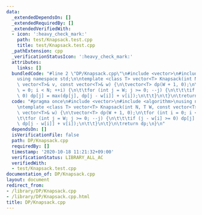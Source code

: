 ```yaml
---
data:
  _extendedDependsOn: []
  _extendedRequiredBy: []
  _extendedVerifiedWith:
  - icon: ':heavy_check_mark:'
    path: test/Knapsack.test.cpp
    title: test/Knapsack.test.cpp
  _pathExtension: cpp
  _verificationStatusIcon: ':heavy_check_mark:'
  attributes:
    links: []
  bundledCode: "#line 2 \"DP/Knapsack.cpp\"\n#include <vector>\n#include <algorithm>\n\
    using namespace std;\n\ntemplate <class T> vector<T> Knapsack(int N, T W, const\
    \ vector<T>& v, const vector<T>& w) {\n\tvector<T> dp(W + 1, 0);\n\tfor (int i\
    \ = 0; i < N; ++i) {\n\t\tfor (int j = W; j >= 0; --j) {\n\t\t\tif (j - w[i] >=\
    \ 0) dp[j] = max(dp[j], dp[j - w[i]] + v[i]);\n\t\t}\n\t}\n\treturn dp;\n}\n"
  code: "#pragma once\n#include <vector>\n#include <algorithm>\nusing namespace std;\n\
    \ntemplate <class T> vector<T> Knapsack(int N, T W, const vector<T>& v, const\
    \ vector<T>& w) {\n\tvector<T> dp(W + 1, 0);\n\tfor (int i = 0; i < N; ++i) {\n\
    \t\tfor (int j = W; j >= 0; --j) {\n\t\t\tif (j - w[i] >= 0) dp[j] = max(dp[j],\
    \ dp[j - w[i]] + v[i]);\n\t\t}\n\t}\n\treturn dp;\n}\n"
  dependsOn: []
  isVerificationFile: false
  path: DP/Knapsack.cpp
  requiredBy: []
  timestamp: '2020-10-18 11:21:32+09:00'
  verificationStatus: LIBRARY_ALL_AC
  verifiedWith:
  - test/Knapsack.test.cpp
documentation_of: DP/Knapsack.cpp
layout: document
redirect_from:
- /library/DP/Knapsack.cpp
- /library/DP/Knapsack.cpp.html
title: DP/Knapsack.cpp
---
```

